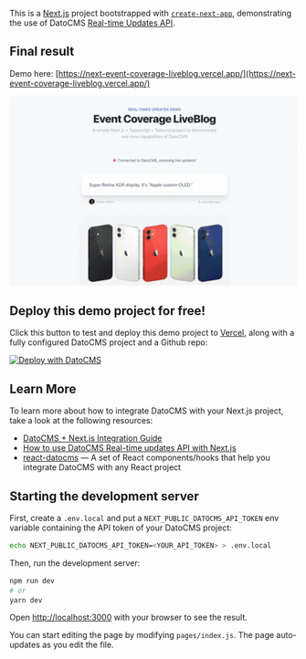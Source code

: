 This is a [Next.js](https://nextjs.org/) project bootstrapped with [`create-next-app`](https://github.com/vercel/next.js/tree/canary/packages/create-next-app), demonstrating the use of DatoCMS [Real-time Updates API](https://www.datocms.com/docs/real-time-updates-api).

## Final result

Demo here: [https://next-event-coverage-liveblog.vercel.app/](https://next-event-coverage-liveblog.vercel.app/)

![Screenshot](https://raw.githubusercontent.com/datocms/next-event-coverage-liveblog/master/screenshot.gif)

## Deploy this demo project for free!

Click this button to test and deploy this demo project to [Vercel](https://vercel.com/), along with a fully configured DatoCMS project and a Github repo:

[![Deploy with DatoCMS](https://dashboard.datocms.com/deploy/button.svg)](https://dashboard.datocms.com/deploy?repo=datocms/next-event-coverage-liveblog)

## Learn More

To learn more about how to integrate DatoCMS with your Next.js project, take a look at the following resources:

- [DatoCMS + Next.js Integration Guide](https://www.datocms.com/docs/next-js)
- [How to use DatoCMS Real-time updates API with Next.js](https://www.datocms.com/docs/next-js/real-time-updates)
- [react-datocms](https://github.com/datocms/react-datocms) — A set of React components/hooks that help you integrate DatoCMS with any React project

## Starting the development server

First, create a `.env.local` and put a `NEXT_PUBLIC_DATOCMS_API_TOKEN` env variable containing the API token of your DatoCMS project:

```bash
echo NEXT_PUBLIC_DATOCMS_API_TOKEN=<YOUR_API_TOKEN> > .env.local
```

Then, run the development server:

```bash
npm run dev
# or
yarn dev
```

Open [http://localhost:3000](http://localhost:3000) with your browser to see the result.

You can start editing the page by modifying `pages/index.js`. The page auto-updates as you edit the file.
